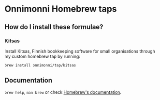 # Onnimonni Homebrew taps

## How do I install these formulae?

### Kitsas
Install Kitsas, Finnish bookkeeping software for small organisations through my custom homebrew tap by running:
```bash
brew install onnimonni/tap/kitsas
```

## Documentation

`brew help`, `man brew` or check [Homebrew's documentation](https://docs.brew.sh).
